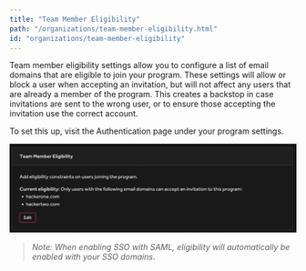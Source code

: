 ```yaml
---
title: "Team Member Eligibility"
path: "/organizations/team-member-eligibility.html"
id: "organizations/team-member-eligibility"
---
```


Team member eligibility settings allow you to configure a list of email domains that are eligible to join your program. These settings will allow or block a user when accepting an invitation, but will not affect any users that are already a member of the program. This creates a backstop in case invitations are sent to the wrong user, or to ensure those accepting the invitation use the correct account.

To set this up, visit the Authentication page under your program settings.

![team-member-eligibility](./images/team-member-eligibility.png)

><i>Note: When enabling SSO with SAML, eligibility will automatically be enabled with your SSO domains</i>.
